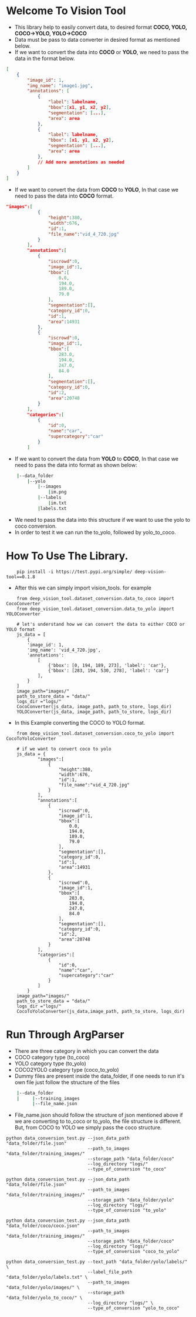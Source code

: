 # Welcome To Vision Tool 
* This library help to easily convert data, to desired format **COCO, YOLO, COCO->YOLO, YOLO->COCO**
* Data must be pass to data converter in desired format as mentioned below.
* If we want to convert the data into **COCO** or **YOLO**, we need to pass the data in the format below.
```json
[
    {
        "image_id": 1,
        "img_name": "image1.jpg",
        "annotations": [
            {
                "label": labelname,
                "bbox":[x1, y1, x2, y2],
                "segmentation": [...],
                "area": area
            },
            {
                "label": labelname,
                "bbox": [x1, y1, x2, y2],
                "segmentation": [...],
                "area": area
            },
            // Add more annotations as needed
        ]
    }
]
```
*  If we want to convert the data from **COCO** to **YOLO**, In that case we need to pass the data into **COCO** format.
```json
"images":[
            {
                "height":380,
                "width":676,
                "id":1,
                "file_name":"vid_4_720.jpg"
            }
        ],
        "annotations":[
            {
                "iscrowd":0,
                "image_id":1,
                "bbox":[
                    0.0,
                    194.0,
                    189.0,
                    79.0
                ],
                "segmentation":[],
                "category_id":0,
                "id":1,
                "area":14931
            },
            {
                "iscrowd":0,
                "image_id":1,
                "bbox":[
                    283.0,
                    194.0,
                    247.0,
                    84.0
                ],
                "segmentation":[],
                "category_id":0,
                "id":2,
                "area":20748
            }
        ],
        "categories":[
            {
                "id":0,
                "name":"car",
                "supercategory":"car"
            }
        ]
```
* If we want to convert the data from **YOLO** to **COCO**, In that case we need to pass the data into format as shown below:
```bash
    |--data_folder
        |--yolo
            |--images
                |im.png
            |--labels
                |im.txt
            |labels.txt

```
* We need to pass the data into this structure if we want to use the yolo to coco conversion.
* In order to test it we can run the to_yolo, followed by yolo_to_coco.
# How To Use The Library.
```
    pip install -i https://test.pypi.org/simple/ deep-vision-tool==0.1.8
```
* After this we can simply import vision_tools. for example
```
    from deep_vision_tool.dataset_conversion.data_to_coco import CocoConverter
    from deep_vision_tool.dataset_conversion.data_to_yolo import YOLOConverter

    # let's understand how we can convert the data to either COCO or YOLO format
    js_data = [
        {
        'image_id': 1,
        'img_name': 'vid_4_720.jpg',
        'annotations': 
            [
                {'bbox': [0, 194, 189, 273], 'label': 'car'},
                {'bbox': [283, 194, 530, 278], 'label': 'car'}
            ],
        }
    ]
    image_path="images/"
    path_to_store_data = "data/"
    logs_dir ="logs/"
    CocoConverter(js_data, image_path, path_to_store, logs_dir)
    YOLOConverter(js_data, image_path, path_to_store, logs_dir)
```
* In this Example converting the COCO to YOLO format.
```
    from deep_vision_tool.dataset_conversion.coco_to_yolo import CocoToYoloConverter

    # if we want to convert coco to yolo
    js_data = {
            "images":[
                {
                    "height":380,
                    "width":676,
                    "id":1,
                    "file_name":"vid_4_720.jpg"
                }
            ],
            "annotations":[
                {
                    "iscrowd":0,
                    "image_id":1,
                    "bbox":[
                        0.0,
                        194.0,
                        189.0,
                        79.0
                    ],
                    "segmentation":[],
                    "category_id":0,
                    "id":1,
                    "area":14931
                },
                {
                    "iscrowd":0,
                    "image_id":1,
                    "bbox":[
                        283.0,
                        194.0,
                        247.0,
                        84.0
                    ],
                    "segmentation":[],
                    "category_id":0,
                    "id":2,
                    "area":20748
                }
            ],
            "categories":[
                {
                    "id":0,
                    "name":"car",
                    "supercategory":"car"
                }
            ]
        }
    image_path="images/"
    path_to_store_data = "data/"
    logs_dir ="logs/"
    CocoToYoloConverter(js_data,image_path, path_to_store, logs_dir)
```
# Run Through ArgParser
* There are three category in which you can convert the data
* COCO category type (to_coco)
* YOLO category type (to_yolo)
* COCO2YOLO category type (coco_to_yolo)
* Dummy files are present inside the data_folder, if one needs to run it's own file just follow the structure of the files
```bash
    |--data_folder
    |     |--training_images
          |--file_name.json
```
* File_name.json should follow the structure of json mentioned above if we are converting to to_coco or to_yolo, the file structure is different. But, from COCO to YOLO we simply pass the coco structure.
```
python data_conversion_test.py --json_data_path "data_folder/file.json"
                               --path_to_images "data_folder/training_images/"
                               --storage_path "data_folder/coco"
                               --log_directory "logs/"
                               --type_of_conversion "to_coco"

python data_conversion_test.py --json_data_path "data_folder/file.json"
                               --path_to_images "data_folder/training_images/"
                               --storage_path "data_folder/yolo"
                               --log_directory "logs/"
                               --type_of_conversion "to_yolo"

python data_conversion_test.py --json_data_path "data_folder/coco/coco.json"
                               --path_to_images "data_folder/training_images/"
                               --storage_path "data_folder/coco"
                               --log_directory "logs/"
                               --type_of_conversion "coco_to_yolo"

python data_conversion_test.py --text_path "data_folder/yolo/labels/" \
                               --label_file_path "data_folder/yolo/labels.txt" \
                               --path_to_images "data_folder/yolo/images/" \
                               --storage_path "data_folder/yolo_to_coco/" \
                               --log_directory "logs/" \
                               --type_of_conversion "yolo_to_coco"


```


